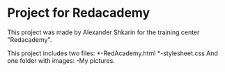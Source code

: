 # Project for Redacademy

This project was made by Alexander Shkarin for the training center "Redacademy".

This project includes two files: 
*-RedAcademy.html 
*-stylesheet.css 
And one folder with images: -My pictures.
